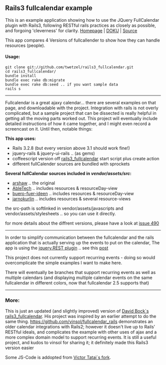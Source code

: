 ## Rails3 fullcalendar example

This is an example application showing how to use the JQuery FullCalendar plugin with Rails3, following RESTful rails practices as closely as possible, and forgoing 'cleverness' for clarity.
[Homepage](http://arshaw.com/fullcalendar/) | [DOKU](http://arshaw.com/fullcalendar/docs/) | [Source](https://github.com/arshaw/fullcalendar)

This app compares 4 Versions of fullcallender to show how they can handle resources (people).

#### Usage:

    git clone git://github.com/twetzel/rails3_fullcalendar.git
    cd rails3_fullcalendar/
    bundle install
    bundle exec rake db:migrate
    bundle exec rake db:seed .. if you want sample data
    rails s

***
Fullcalendar is a great ajaxy calendar... there are several examples on that page, and downloadable with the project.  Integration with rails is not overly complicated, but a sample project that can be dissected is really helpful in getting all the moving parts worked out.  This project will eventually include detailed instructions of how it came together, and I might even record a screencast on it.  Until then, notable things:

**This app uses:**
* Rails 3.2.8 (but every version above 3.1 should work fine!)
* jquery-rails & jquery-ui-rails .. (as gems)
* coffeescript version off [rails3_fullcalendar](https://github.com/bokmann/rails3_fullcalendar) start script plus create action
* different fullCalender sources are bundled with sprockets

**Several fullCalendar sources included in *vendor/assets/src*:**
* [arshaw](https://github.com/arshaw/fullcalendar) .. the original
* [AbleTech](https://github.com/arshaw/fullcalendar) .. includes resources & resourceDay-view
* [buero-fuer-ideen](https://github.com/buero-fuer-ideen/fullcalendar) .. includes resources & resourceDay-view
* [jarnokurlin](https://github.com/jarnokurlin/fullcalendar) .. includes resources & several resource-views

the src-path is softlinked in vendor/assets/javascripts and vendor/assets/stylesheets .. so you can use it directly.

for more details about the diffrent versions, please have a look at [issue 490](http://code.google.com/p/fullcalendar/issues/detail?id=490)

***
In order to simplify communication between the fullcalendar and the rails application that is actually serving up the events to put on the calendar, The app is using the [jquery.REST plugin](https://github.com/lyconic/jquery.rest) .. see this [post](http://lyconic.com/blog/2010/08/03/dry-up-your-ajax-code-with-the-jquery-rest-plugin)


This project does not currently support recurring events - doing so would overcomplicate the simple examples I want to make here.


There will eventually be branches that support recurring events as well as multiple calendars (and displaying multiple calendar events on the same fullcalendar in different colors, now that fullcalendar 2.5 supports that)

***
### More:
This is just an updated (and slightly improved) version of [David Bock`s rails3_fullcalendar](https://github.com/bokmann/rails3_fullcalendar).
His project was inspired by an earlier attempt to do the same thing.  https://github.com/vinsol/fullcalendar_rails demonstrates an older calendar integrations with Rails2; however it doesn't live up to Rails' RESTful ideals, and complicates the example with other uses of ajax and a more complex domain model to support recurring events.  It is still a useful project, and kudos to vinsol for sharing it; it definitely made this Rails3 version easier

Some JS-Code is addopted from [Victor Tatai´s fork](https://github.com/vtatai/rails3_fullcalendar).